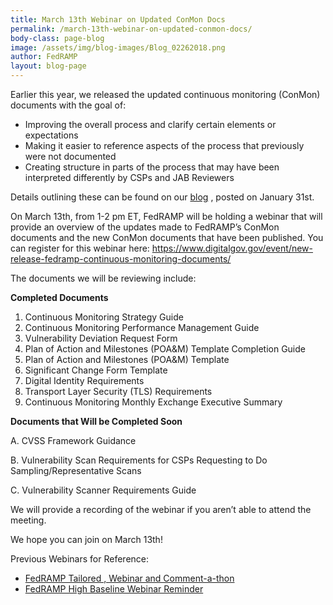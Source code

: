 ```yaml
---
title: March 13th Webinar on Updated ConMon Docs
permalink: /march-13th-webinar-on-updated-conmon-docs/
body-class: page-blog
image: /assets/img/blog-images/Blog_02262018.png
author: FedRAMP
layout: blog-page
---
```

Earlier this year, we released the updated continuous monitoring (ConMon) documents with the goal of: 

* Improving the overall process and clarify certain elements or expectations
* Making it easier to reference aspects of the process that previously were not documented
* Creating structure in parts of the process that may have been interpreted differently by CSPs and JAB Reviewers

Details outlining these can be found on our <a href="https://www.fedramp.gov/new-conmon-documents-available/">blog</a> , posted on January 31st.

On March 13th, from 1-2 pm ET, FedRAMP will be holding a webinar that will provide an overview of the updates made to FedRAMP’s ConMon documents and the new ConMon documents that have been published. You can register for this webinar here: https://www.digitalgov.gov/event/new-release-fedramp-continuous-monitoring-documents/

The documents we will be reviewing include:

**Completed Documents**
1. Continuous Monitoring Strategy Guide
2. Continuous Monitoring Performance Management Guide
3. Vulnerability Deviation Request Form
4. Plan of Action and Milestones (POA&M) Template Completion Guide
5. Plan of Action and Milestones (POA&M) Template
6. Significant Change Form Template
7. Digital Identity Requirements
8. Transport Layer Security (TLS) Requirements
9. Continuous Monitoring Monthly Exchange Executive Summary

**Documents that Will be Completed Soon**

A. CVSS Framework Guidance

B. Vulnerability Scan Requirements for CSPs Requesting to Do Sampling/Representative Scans

C. Vulnerability Scanner Requirements Guide

We will provide a recording of the webinar if you aren’t able to attend the meeting. 

We hope you can join on March 13th! 

Previous Webinars for Reference:
* <a href="https://www.fedramp.gov/fedramp-tailored-webinar-and-comment-a-thon/">FedRAMP Tailored , Webinar and Comment-a-thon</a> 
* <a href="https://www.fedramp.gov/fedramp-high-baseline-webinar-reminder/">FedRAMP High Baseline Webinar Reminder </a>
